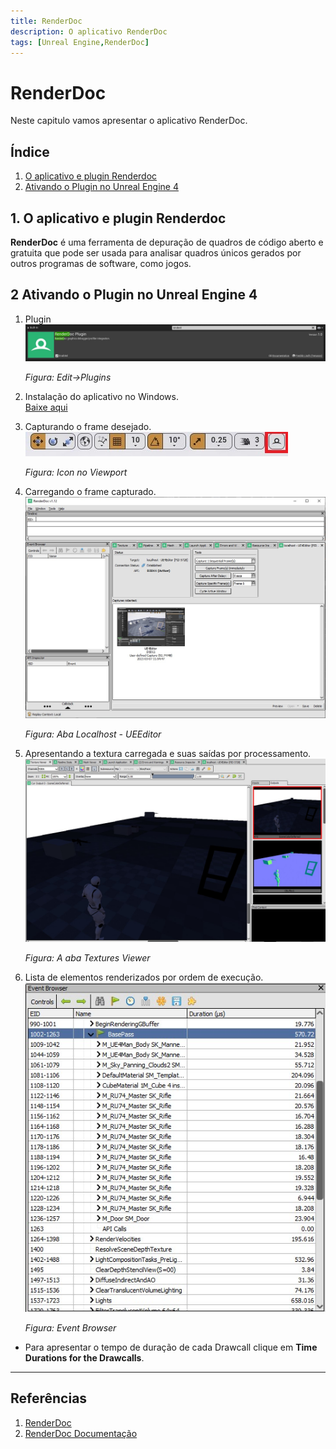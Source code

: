 ```yaml
---
title: RenderDoc
description: O aplicativo RenderDoc
tags: [Unreal Engine,RenderDoc]
---
```


# RenderDoc
Neste capitulo vamos apresentar o aplicativo RenderDoc.

## Índice
1. [O aplicativo e plugin Renderdoc](#1)
1. [Ativando o Plugin no Unreal Engine 4](#2)

<a name="1"></a>
## 1. O aplicativo e plugin Renderdoc
**RenderDoc** é uma ferramenta de depuração de quadros de código aberto e gratuita que pode ser usada para analisar quadros únicos gerados por outros programas de software, como jogos.

<a name="2"></a>
## 2 Ativando o Plugin no Unreal Engine 4
1. Plugin     
  ![ue4_renderdoc_plugin](imagens/ue4_renderdoc_plugin.jpg)  

    *Figura: Edit->Plugins*  
1. Instalação do aplicativo no Windows.       
  [Baixe aqui](https://renderdoc.org/)
1. Capturando o frame desejado.        
  ![ue4_renderdoc_plugin_view](imagens/ue4_renderdoc_plugin_view.jpg)      

    *Figura: Icon no Viewport*

1. Carregando o frame capturado.        
  ![ue4_renderdoc](imagens/ue4_renderdoc.jpg)

    *Figura: Aba Localhost - UEEditor*  

1. Apresentando a textura carregada e suas saídas por processamento.        
  ![ue4_renderdoc_texture_viewer](imagens/ue4_renderdoc_texture_viewer.jpg)

    *Figura: A aba Textures Viewer*  
1. Lista de elementos renderizados por ordem de execução.   
  ![ue4_renderdoc_event_browser](imagens/ue4_renderdoc_event_browser.jpg)

    *Figura: Event Browser*  
  - Para apresentar o tempo de duração de cada Drawcall clique em **Time Durations for the Drawcalls**.

---
## Referências
1. [RenderDoc](https://en.everybodywiki.com/RenderDoc)
1. [RenderDoc Documentação](https://renderdoc.org/docs/index.html)
